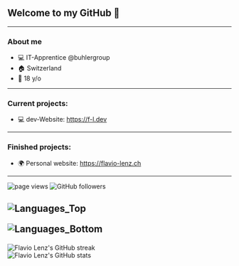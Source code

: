 ## Welcome to my GitHub 👋
---
### About me
  - 💻 IT-Apprentice @buhlergroup
  - 🏠 Switzerland
  - 🎂 18 y/o
---

### Current projects:
  - 💻 dev-Website: https://f-l.dev
---

### Finished projects:
  - 🌍 Personal website: https://flavio-lenz.ch
---

<p align="left">
  <a>
    <img src="https://komarev.com/ghpvc/?username=flavio-lenz" alt="page views" />
  </a>
  <a>
    <img alt="GitHub followers" src="https://img.shields.io/github/followers/flavio-lenz">
  </a>
</p>

![Languages_Top](https://skillicons.dev/icons?i=html,css,js,ts,dotnet,angular,azure,docker,figma,github,idea,windows,linux)<p>
![Languages_Bottom](https://skillicons.dev/icons?i=markdown,notion,npm,nodejs,obsidian,powershell,vscode)<p>
---
![Flavio Lenz's GitHub streak](https://streak-stats.demolab.com?user=flavio-lenz&theme=blue-green&date_format=j%20M%5B%20Y%5D&exclude_days=Sun%2CSat)<br>
![Flavio Lenz's GitHub stats](https://github-readme-stats.vercel.app/api?username=flavio-lenz&theme=blue-green&count_private=true&include_all_commits=true&show_icons=true&hide=prs,issues)<br>
<!-- ![Flavio Lenz's Top Languages](https://github-readme-stats.vercel.app/api/top-langs/?username=flavio-lenz&theme=blue-green&layout=compact) -->
